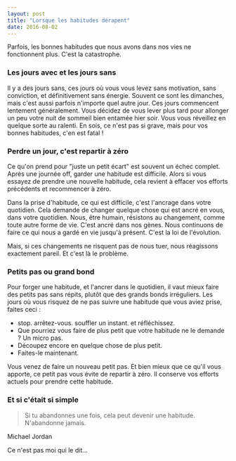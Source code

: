 ```yaml
---
layout: post
title: "Lorsque les habitudes dérapent"
date: 2016-08-02
---
```


Parfois, les bonnes habitudes que nous avons dans nos vies ne fonctionnent plus. C'est la catastrophe.

### Les jours avec et les jours sans

Il y a des jours sans, ces jours où vous vous levez sans motivation, sans conviction, et définitivement sans énergie.
Souvent ce sont les dimanches, mais c'est aussi parfois n'importe quel autre jour.
Ces jours commencent lentement généralement. Vous décidez de vous lever plus tard pour allonger un peu votre nuit de sommeil bien entamée hier soir. Vous vous réveillez en quelque sorte au ralenti. En sois, ce n'est pas si grave, mais pour vos bonnes habitudes, c'en est fatal !

### Perdre un jour, c'est repartir à zéro

Ce qu'on prend pour "juste un petit écart" est souvent un échec complet.
Après une journée off, garder une habitude est difficile. Alors si vous essayez de prendre une nouvelle habitude, cela revient à effacer vos efforts précédents et recommencer à zéro.

Dans la prise d'habitude, ce qui est difficile, c'est l'ancrage dans votre quotidien. Cela demande de changer quelque chose qui est ancré en vous, dans votre quotidien. Nous, être humain, résistons au changement, comme toute autre forme de vie. C'est ancré dans nos gènes. Nous continuons de faire ce qui nous a gardé en vie jusqu'à présent. C'est la loi de l'évolution.

Mais, si ces changements ne risquent pas de nous tuer, nous réagissons exactement pareil. Et c'est là le problème.


### Petits pas ou grand bond

Pour forger une habitude, et l'ancrer dans le quotidien, il vaut mieux faire des petits pas sans répits, plutôt que des grands bonds irréguliers.
Les jours où vous risquez de ne pas suivre une habitude que vous aviez prise, faites ceci :

* stop. arrêtez-vous. souffler un instant. et réfléchissez.
* Que pourriez vous faire de plus petit que votre habitude ne le demande ? Un micro pas.
* Découpez encore en quelque chose de plus petit.
* Faites-le maintenant.

Vous venez de faire un nouveau petit pas.
Et bien mieux que ce qu'il vous apporte, ce petit pas vous évite de repartir à zéro. Il conserve vos efforts actuels pour prendre cette habitude.

### Et si c'était si simple

> Si tu abandonnes une fois, cela peut devenir une habitude.
> N'abandonne jamais.

Michael Jordan

Ce n'est pas moi qui le dit...
